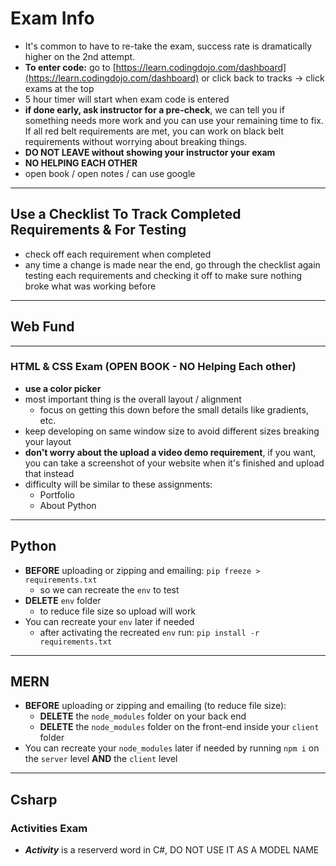 # Exam Info

- It's common to have to re-take the exam, success rate is dramatically higher on the 2nd attempt.
- **To enter code:** go to [https://learn.codingdojo.com/dashboard](https://learn.codingdojo.com/dashboard) or click back to tracks -> click exams at the top
- 5 hour timer will start when exam code is entered
- **if done early, ask instructor for a pre-check**, we can tell you if something needs more work and you can use your remaining time to fix. If all red belt requirements are met, you can work on black belt requirements without worrying about breaking things.
- **DO NOT LEAVE without showing your instructor your exam**
- **NO HELPING EACH OTHER**
- open book / open notes / can use google

---

## Use a Checklist To Track Completed Requirements & For Testing

- check off each requirement when completed
- any time a change is made near the end, go through the checklist again testing each requirements and checking it off to make sure nothing broke what was working before

---

## Web Fund

---

### HTML & CSS Exam (**OPEN BOOK** - NO Helping Each other)

- **use a color picker**
- most important thing is the overall layout / alignment
  - focus on getting this down before the small details like gradients, etc.
- keep developing on same window size to avoid different sizes breaking your layout
- **don't worry about the upload a video demo requirement**, if you want, you can take a screenshot of your website when it's finished and upload that instead
- difficulty will be similar to these assignments:
  - Portfolio
  - About Python

---

## Python

- **BEFORE** uploading or zipping and emailing: `pip freeze > requirements.txt`
  - so we can recreate the `env` to test
- **DELETE** `env` folder
  - to reduce file size so upload will work
- You can recreate your `env` later if needed
  - after activating the recreated `env` run: `pip install -r requirements.txt`

---

## MERN

- **BEFORE** uploading or zipping and emailing (to reduce file size):
  - **DELETE** the `node_modules` folder on your back end
  - **DELETE** the `node_modules` folder on the front-end inside your `client` folder
- You can recreate your `node_modules` later if needed by running `npm i` on the `server` level **AND** the `client` level

---

## Csharp

### Activities Exam

- **_Activity_** is a reserverd word in C#, DO NOT USE IT AS A MODEL NAME

